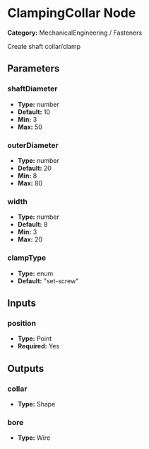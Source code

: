
# ClampingCollar Node

**Category:** MechanicalEngineering / Fasteners

Create shaft collar/clamp

## Parameters


### shaftDiameter
- **Type:** number
- **Default:** 10
- **Min:** 3
- **Max:** 50



### outerDiameter
- **Type:** number
- **Default:** 20
- **Min:** 8
- **Max:** 80



### width
- **Type:** number
- **Default:** 8
- **Min:** 3
- **Max:** 20



### clampType
- **Type:** enum
- **Default:** "set-screw"





## Inputs


### position
- **Type:** Point
- **Required:** Yes



## Outputs


### collar
- **Type:** Shape



### bore
- **Type:** Wire




